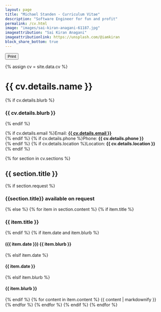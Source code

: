 ```yaml
---
layout: page
title: "Michael Standen - Curriculum Vitae"
description: "Software Engineer for fun and profit"
permalink: /cv.html
image: "images/sai-kiran-anagani-61187.jpg"
imageattribution: "Sai Kiran Anagani"
imageattributionlink: https://unsplash.com/@iamkiran
block_share_bottom: true
---
```


<button class="btn align-right print-content-button">Print</button>

{% assign cv = site.data.cv %}
# {{ cv.details.name }}
{% if cv.details.blurb %}
### {{ cv.details.blurb }}
{% endif %}

{% if cv.details.email %}Email: **<a href="mailto:{{ cv.details.email }}">{{ cv.details.email }}</a>**<br />{% endif %}
{% if cv.details.phone %}Phone: **{{ cv.details.phone }}**<br />{% endif %}
{% if cv.details.location %}Location: **{{ cv.details.location }}**<br />{% endif %}

{% for section in cv.sections %}
## {{ section.title }}
{% if section.request %}
### {{section.title}} available on request
{% else %}
{% for item in section.content %}
{% if item.title %}
### {{ item.title }}
{% endif %}
{% if item.date and item.blurb %}
#### ({{ item.date }}) {{ item.blurb }}
{% elsif item.date %}
#### {{ item.date }}
{% elsif item.blurb %}
#### {{ item.blurb }}
{% endif %}
{% for content in item.content %}
{{ content | markdownify }}
{% endfor %}
{% endfor %}
{% endif %}
{% endfor %}

